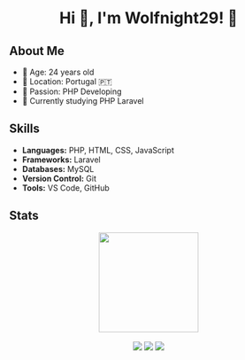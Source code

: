 
<h1 align="center">Hi 👋, I'm Wolfnight29! 🐺</h1>
<h2>About Me</h2>
<ul>
  <li>📆 Age: 24 years old</li>
  <li>🌆 Location: Portugal 🇵🇹</li>
  <li>💼 Passion: PHP Developing</li>
  <li>🚀 Currently studying PHP Laravel</li>
</ul>

<h2>Skills</h2>
<ul>
  <li><strong>Languages:</strong> PHP, HTML, CSS, JavaScript</li>
  <li><strong>Frameworks:</strong> Laravel </li>
  <li><strong>Databases:</strong> MySQL </li>
  <li><strong>Version Control:</strong> Git</li>
  <li><strong>Tools:</strong> VS Code, GitHub</li>
</ul>
<h2>Stats</h2>
<div align="center">
  <a href="https://github.com/wolfnight29">
  <img height="180em" src="https://github-readme-stats.vercel.app/api?username=wolfnight29&show_icons=true&theme=algolia&include_all_commits=true&count_private=true"/>
</div>
<br>
<div align ="center"> 
  <a href="https://www.wolfnight29.com" target="_blank"><img src="https://img.shields.io/badge/-Portfolio-%23333?style=for-the-badge&logo=Wolfram-Language&logoColor=white"></a>
 <a href="https://www.fiverr.com/wolfnight29/" target="_blank"><img src="https://img.shields.io/badge/-Fiverr-%23333?style=for-the-badge&logo=fiverr&logoColor=white"></a> 
  <a href = "mailto:wolfnight29@lock.email"><img src="https://img.shields.io/badge/-Gmail-%23333?style=for-the-badge&logo=gmail&logoColor=white"></a>
  </a> 
</div>
